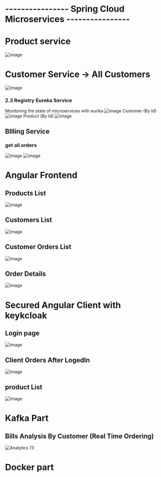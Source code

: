 # ---------------- Spring Cloud Microservices ----------------
# Product service
![image](https://user-images.githubusercontent.com/104561725/218802015-5e2a2708-b84d-44a6-96f8-4d1b374a5382.png)
# Customer Service -> All Customers
![image](https://user-images.githubusercontent.com/104561725/218802815-79c047b0-1e57-49b6-83d2-e5df878c5d78.png)
### 2.3 Registry Eureka Service  
Monitoring the state of microservices with eurika
![image](https://user-images.githubusercontent.com/62290643/199281126-a1092226-771c-4f14-84ad-65643e979169.png)
Customer (By Id)
![image](https://user-images.githubusercontent.com/104561725/218803225-f7f5e136-72d8-4049-a2f1-feb43eac356e.png)
Product (By Id)
![image](https://user-images.githubusercontent.com/104561725/218803606-b0a507bd-4ffc-437a-9df9-2b3b80dae414.png)
## BIlling Service
### get all orders
![image](https://user-images.githubusercontent.com/62290643/200775821-94485528-c462-45db-bbb4-3d4e97cb08ae.png)
![image](https://user-images.githubusercontent.com/62290643/200777870-0beb6941-30dc-4cdc-b48c-30acc4a1f057.png)

# Angular Frontend 
## Products List
![image](https://user-images.githubusercontent.com/62290643/202019727-5909dde8-634d-437a-a81d-f556084e9787.png)
##  Customers List
![image](https://user-images.githubusercontent.com/62290643/202019848-a360a512-7e6a-4a15-b3ce-960f9202d11c.png)
##  Customer Orders List
![image](https://user-images.githubusercontent.com/62290643/202019983-253bd49f-358c-4e9d-9f78-abb06a5dbc28.png)
##  Order Details
![image](https://user-images.githubusercontent.com/62290643/202020120-098fe060-970c-44d3-b76e-0507703720c7.png)

#  Secured Angular Client with keykcloak 
##  Login page
![image](https://user-images.githubusercontent.com/62290643/206132384-c6cfe9d0-9f00-4b58-a7fe-6d98a27cfe51.png)
##  Client Orders After LogedIn
![image](https://user-images.githubusercontent.com/62290643/206132904-f54adf37-f71c-4fd8-93b8-6188047b79e5.png)
##  product List
![image](https://user-images.githubusercontent.com/62290643/206139343-dd97f0ce-9460-42eb-aad9-f22b3b31ce25.png)


#  Kafka Part
##  Bills Analysis By Customer (Real Time Ordering)

![Analytics (1)](https://user-images.githubusercontent.com/62290643/212974331-cb72c423-d6f1-4b5f-a304-a50ad336d640.gif)
# Docker part




